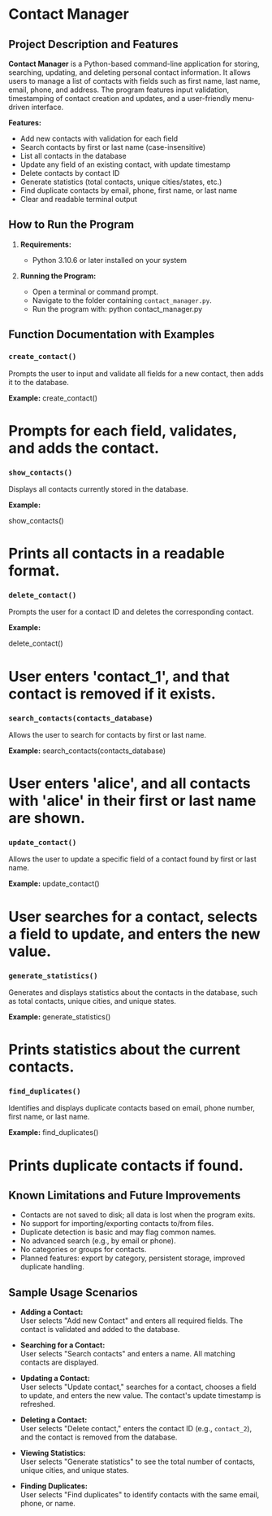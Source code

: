 # Contact Manager

## Project Description and Features

**Contact Manager** is a Python-based command-line application for storing, searching, updating, and deleting personal contact information. It allows users to manage a list of contacts with fields such as first name, last name, email, phone, and address. The program features input validation, timestamping of contact creation and updates, and a user-friendly menu-driven interface.

**Features:**
- Add new contacts with validation for each field
- Search contacts by first or last name (case-insensitive)
- List all contacts in the database
- Update any field of an existing contact, with update timestamp
- Delete contacts by contact ID
- Generate statistics (total contacts, unique cities/states, etc.)
- Find duplicate contacts by email, phone, first name, or last name
- Clear and readable terminal output


## How to Run the Program

1. **Requirements:**  
   - Python 3.10.6 or later installed on your system

2. **Running the Program:**  
   - Open a terminal or command prompt.
   - Navigate to the folder containing `contact_manager.py`.
   - Run the program with:
     python contact_manager.py




## Function Documentation with Examples

### `create_contact()`
Prompts the user to input and validate all fields for a new contact, then adds it to the database.

**Example:**
create_contact()
# Prompts for each field, validates, and adds the contact.


### `show_contacts()`
Displays all contacts currently stored in the database.

**Example:**

show_contacts()
# Prints all contacts in a readable format.


### `delete_contact()`
Prompts the user for a contact ID and deletes the corresponding contact.

**Example:**

delete_contact()
# User enters 'contact_1', and that contact is removed if it exists.


### `search_contacts(contacts_database)`
Allows the user to search for contacts by first or last name.

**Example:**
search_contacts(contacts_database)
# User enters 'alice', and all contacts with 'alice' in their first or last name are shown.


### `update_contact()`
Allows the user to update a specific field of a contact found by first or last name.

**Example:**
update_contact()
# User searches for a contact, selects a field to update, and enters the new value.


### `generate_statistics()`
Generates and displays statistics about the contacts in the database, such as total contacts, unique cities, and unique states.

**Example:**
generate_statistics()
# Prints statistics about the current contacts.


### `find_duplicates()`
Identifies and displays duplicate contacts based on email, phone number, first name, or last name.

**Example:**
find_duplicates()
# Prints duplicate contacts if found.


## Known Limitations and Future Improvements

- Contacts are not saved to disk; all data is lost when the program exits.
- No support for importing/exporting contacts to/from files.
- Duplicate detection is basic and may flag common names.
- No advanced search (e.g., by email or phone).
- No categories or groups for contacts.
- Planned features: export by category, persistent storage, improved duplicate handling.


## Sample Usage Scenarios

- **Adding a Contact:**  
  User selects "Add new Contact" and enters all required fields. The contact is validated and added to the database.

- **Searching for a Contact:**  
  User selects "Search contacts" and enters a name. All matching contacts are displayed.

- **Updating a Contact:**  
  User selects "Update contact," searches for a contact, chooses a field to update, and enters the new value. The contact's update timestamp is refreshed.

- **Deleting a Contact:**  
  User selects "Delete contact," enters the contact ID (e.g., `contact_2`), and the contact is removed from the database.

- **Viewing Statistics:**  
  User selects "Generate statistics" to see the total number of contacts, unique cities, and unique states.

- **Finding Duplicates:**  
  User selects "Find duplicates" to identify contacts with the same email, phone, or name.